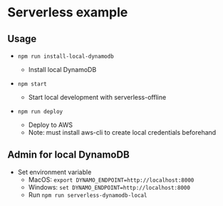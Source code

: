 # Serverless example

## Usage
* `npm run install-local-dynamodb`
  * Install local DynamoDB

* `npm start`
  * Start local development with serverless-offline

* `npm run deploy`
  * Deploy to AWS
  * Note: must install aws-cli to create local credentials beforehand


## Admin for local DynamoDB
* Set environment variable
  * MacOS: `export DYNAMO_ENDPOINT=http://localhost:8000`
  * Windows: `set DYNAMO_ENDPOINT=http://localhost:8000`
  * Run `npm run serverless-dynamodb-local`